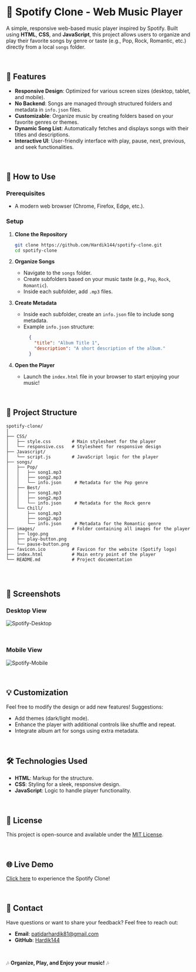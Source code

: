 # 🎵 Spotify Clone - Web Music Player
A simple, responsive web-based music player inspired by Spotify. Built using **HTML**, **CSS**, and **JavaScript**, this project allows users to organize and play their favorite songs by genre or taste (e.g., Pop, Rock, Romantic, etc.) directly from a local `songs` folder.  

<br>

## 🌟 Features  
- **Responsive Design**: Optimized for various screen sizes (desktop, tablet, and mobile).  
- **No Backend**: Songs are managed through structured folders and metadata in `info.json` files.  
- **Customizable**: Organize music by creating folders based on your favorite genres or themes.  
- **Dynamic Song List**: Automatically fetches and displays songs with their titles and descriptions.  
- **Interactive UI**: User-friendly interface with play, pause, next, previous, and seek functionalities.  

<br>

## 🚀 How to Use  

### Prerequisites  
- A modern web browser (Chrome, Firefox, Edge, etc.).  

### Setup  
1. **Clone the Repository**  
   ```bash  
   git clone https://github.com/Hardik144/spotify-clone.git  
   cd spotify-clone  
   ```  

2. **Organize Songs**  
   - Navigate to the `songs` folder.  
   - Create subfolders based on your music taste (e.g., `Pop`, `Rock`, `Romantic`).  
   - Inside each subfolder, add `.mp3` files.  

3. **Create Metadata**  
   - Inside each subfolder, create an `info.json` file to include song metadata.  
   - Example `info.json` structure:  
     ```json   
       {  
         "title": "Album Title 1",  
         "description": "A short description of the album."  
       } 
     ```  

4. **Open the Player**  
   - Launch the `index.html` file in your browser to start enjoying your music!  

<br>

## 📂 Project Structure  

``` 
spotify-clone/  
│  
├── CSS/  
│   ├── style.css        # Main stylesheet for the player  
│   └── responsive.css   # Stylesheet for responsive design  
├── Javascript/  
│   └── script.js        # JavaScript logic for the player  
├── songs/  
│   ├── Pop/  
│   │   ├── song1.mp3  
│   │   ├── song2.mp3  
│   │   └── info.json     # Metadata for the Pop genre  
│   ├── Best/  
│   │   ├── song1.mp3  
│   │   ├── song2.mp3  
│   │   └── info.json     # Metadata for the Rock genre  
│   └── Chill/  
│       ├── song1.mp3  
│       ├── song2.mp3  
│       └── info.json     # Metadata for the Romantic genre  
├── images/              # Folder containing all images for the player  
│   ├── logo.png  
│   ├── play-button.png  
│   └── pause-button.png  
├── favicon.ico          # Favicon for the website (Spotify logo)  
├── index.html           # Main entry point of the player  
└── README.md            # Project documentation  
  
```  

<br>

## 📸 Screenshots  
### Desktop View  
![Spotify-Desktop](https://github.com/user-attachments/assets/0f5df080-58b8-4bfa-ac51-0d2724bd9a1b)

<br>

### Mobile View  
![Spotify-Mobile](https://github.com/user-attachments/assets/7d7480d5-46d2-449a-8602-5b1cf3f2eddf)

<br>

## 💡 Customization  
Feel free to modify the design or add new features! Suggestions:  
- Add themes (dark/light mode).  
- Enhance the player with additional controls like shuffle and repeat.  
- Integrate album art for songs using extra metadata.  

<br>

## 🛠️ Technologies Used  
- **HTML**: Markup for the structure.  
- **CSS**: Styling for a sleek, responsive design.  
- **JavaScript**: Logic to handle player functionality.  

<br>

## 📜 License  
This project is open-source and available under the [MIT License](LICENSE).  

<br>

## 🌐 Live Demo  
[Click here](https://spotify-webplayer.freewebhostmost.com/) to experience the Spotify Clone!  

<br>

## 📧 Contact  
Have questions or want to share your feedback? Feel free to reach out:  
- **Email**: patidarhardik81@gmail.com  
- **GitHub**: [Hardik144](https://github.com/Hardik144)  

<br>

🎶 **Organize, Play, and Enjoy your music!** 🎶  
